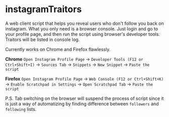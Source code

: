 # instagramTraitors

A web client script that helps you reveal users who don't follow you back on instagram. What you only need is a browser console. Just login and go to your profile page, and then run the script using browser's developer tools. Traitors will be listed in console log.

Currently works on Chrome and Firefox flawlessly.

**Chrome**
`Open Instagram Profile Page` -> `Developer Tools (F12 or Ctrl+Shift+I)` -> `Sources Tab` -> `Snippets` -> `New Snippet` -> `Paste the script`

**Firefox**
`Open Instagram Profile Page` -> `Web Console (F12 or Ctrl+Shift+K)` -> `Enable Scratchpad in Settings` -> `Open Scratchpad Tab` -> `Paste the script`

P.S. Tab switching on the browser will suspend the process of script since it is just a way of automatizing by finding difference between `followers` and `following` lists.
